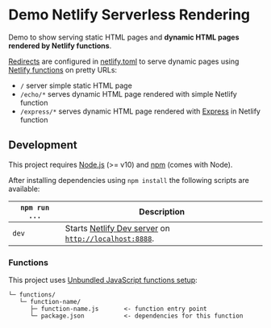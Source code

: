 # Demo Netlify Serverless Rendering

Demo to show serving static HTML pages and **dynamic HTML pages rendered by Netlify functions**.

[Redirects](https://www.netlify.com/docs/redirects/) are configured in [netlify.toml](netlify.toml) to serve dynamic pages using [Netlify functions](https://www.netlify.com/docs/functions/) on pretty URLs:

* `/` server simple static HTML page
* `/echo/*` serves dynamic HTML page rendered with simple Netlify function
* `/express/*` serves dynamic HTML page rendered with [Express](https://expressjs.com/) in Netlify function


## Development

This project requires [Node.js](http://nodejs.org/) (>= v10) and [npm](https://npmjs.org/) (comes with Node).

After installing dependencies using `npm install` the following scripts are available:

`npm run ...` | Description
---|---
`dev` | Starts [Netlify Dev server](https://github.com/netlify/cli/blob/master/docs/netlify-dev.md) on [`http://localhost:8888`](http://localhost:8888).

### Functions

This project uses [Unbundled JavaScript functions setup](https://www.netlify.com/docs/cli/#unbundled-javascript-function-deploys):

```
└─ functions/
   └─ function-name/
      ├─ function-name.js       <- function entry point
      └─ package.json           <- dependencies for this function
```
